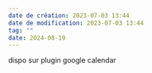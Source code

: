 ```yaml
---
date de création: 2023-07-03 13:44
date de modification: 2023-07-03 13:44
tag: ""
date: 2024-08-19
---
```

dispo sur plugin google calendar